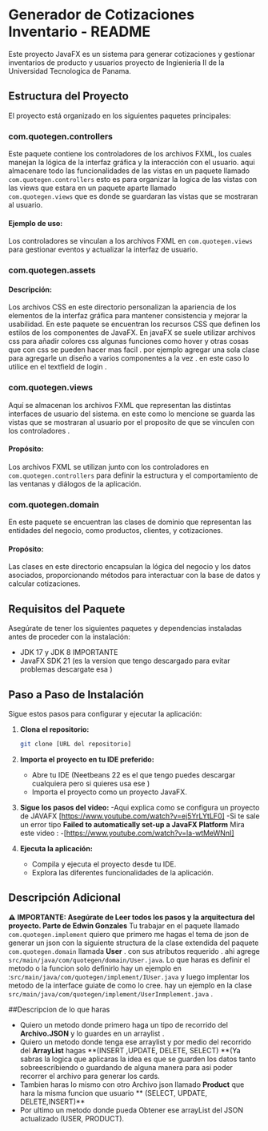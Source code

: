 # Generador de Cotizaciones Inventario - README 

Este proyecto JavaFX es un sistema para generar cotizaciones y gestionar inventarios de producto y usuarios proyecto de Ingienieria II de la Universidad Tecnologica de Panama.



 
## Estructura del Proyecto

El proyecto está organizado en los siguientes paquetes principales:
### com.quotegen.controllers

Este paquete contiene los controladores de los archivos FXML, los cuales manejan la lógica de la interfaz gráfica y la interacción con el usuario. aqui almacenare todo las funcionalidades
de las vistas en un paquete llamado `com.quotegen.controllers` esto es para organizar la logica de las vistas con las views que estara en un paquete aparte llamado  
`com.quotegen.views` que es donde se guardaran las vistas que se mostraran al usuario.

#### Ejemplo de uso:
Los controladores se vinculan a los archivos FXML en `com.quotegen.views` para gestionar eventos y actualizar la interfaz de usuario.

### com.quotegen.assets 
#### Descripción:
Los archivos CSS en este directorio personalizan la apariencia de los elementos de la interfaz gráfica para mantener consistencia y mejorar la usabilidad.
En este paquete se encuentran los recursos CSS que definen los estilos de los componentes de JavaFX. En javaFX se suele utilizar archivos css para añadir colores css algunas funciones 
como hover y otras cosas que con css se pueden hacer mas facil . por ejemplo agregar una sola clase para agregarle un diseño a varios componentes a la vez . en este caso lo utilice 
en el textfield de login . 

### com.quotegen.views

Aquí se almacenan los archivos FXML que representan las distintas interfaces de usuario del sistema. en este como lo mencione se guarda las vistas que se mostraran al usuario por el proposito de que se vinculen con los controladores .

#### Propósito:
Los archivos FXML se utilizan junto con los controladores en `com.quotegen.controllers` para definir la estructura y el comportamiento de las ventanas y diálogos de la aplicación.

### com.quotegen.domain
En este paquete se encuentran las clases de dominio que representan las entidades del negocio, como productos, clientes, y cotizaciones.

#### Propósito:
Las clases en este directorio encapsulan la lógica del negocio y los datos asociados, proporcionando métodos para interactuar con la base de datos y calcular cotizaciones.

## Requisitos del Paquete
Asegúrate de tener los siguientes paquetes y dependencias instaladas antes de proceder con la instalación:

- JDK 17 y JDK 8 IMPORTANTE
- JavaFX SDK 21 (es la version que tengo descargado para evitar problemas descargate esa )

## Paso a Paso de Instalación

Sigue estos pasos para configurar y ejecutar la aplicación:
1. **Clona el repositorio:**
    ```sh
    git clone [URL del repositorio]
    ```
2. **Importa el proyecto en tu IDE preferido:**
    - Abre tu IDE (Neetbeans 22 es el que tengo puedes descargar cualquiera pero si quieres usa ese ) 
    - Importa el proyecto como un proyecto JavaFX.

3. **Sigue los pasos del video:** 
     -Aqui explica como se configura un proyecto de JAVAFX [https://www.youtube.com/watch?v=ej5YrLYtLF0]
     -Si te sale un error tipo **Failed to automatically set-up a JavaFX Platform** Mira este video :
     -[https://www.youtube.com/watch?v=la-wtMeWNnI]

5. **Ejecuta la aplicación:**
    - Compila y ejecuta el proyecto desde tu IDE.
    - Explora las diferentes funcionalidades de la aplicación.

## Descripción Adicional
**⚠️ IMPORTANTE: Asegúrate de Leer todos los pasos y la arquitectura del proyecto. Parte de Edwin Gonzales**
Tu trabajar en el paquete llamado `com.quotegen.implement` quiero que primero me hagas el tema de json de generar un json con la siguiente structura de la clase extendida del paquete 
`com.quotegen.domain` llamada **User** . con sus atributos requerido . ahi agrege `src/main/java/com/quotegen/domain/User.java`. Lo que haras es definir el metodo o la funcion solo definirlo hay un ejemplo en :`src/main/java/com/quotegen/implement/IUser.java` y luego implentar los metodo de la interface guiate de como lo cree. hay un ejemplo en la clase `src/main/java/com/quotegen/implement/UserInmplement.java` .  

##Descripcion de lo que haras  

- Quiero un metodo donde primero haga un tipo de recorrido del **Archivo.JSON** y lo guardes en un arraylist .  
- Quiero un metodo donde tenga ese arraylist y por medio del recorrido del **ArrayList** hagas **(INSERT ,UPDATE, DELETE, SELECT) **(Ya sabras la logica que aplicaras la idea es que se guarden los datos tanto sobreescribiendo o guardando de alguna manera para asi poder recorrer el archivo para generar los cards.  
- Tambien haras lo mismo con otro Archivo json llamado **Product** que hara la misma funcion que usuario ** (SELECT, UPDATE, DELETE,INSERT)**
- Por ultimo un metodo donde pueda Obtener ese arrayList del JSON actualizado  (USER, PRODUCT).

